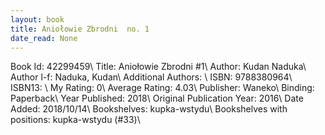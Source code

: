 ```yaml
---
layout: book
title: Aniołowie Zbrodni  no. 1
date_read: None
---
```


Book Id: 42299459\ 
Title: Aniołowie Zbrodni #1\ 
Author: Kudan Naduka\ 
Author l-f: Naduka, Kudan\ 
Additional Authors: \ 
ISBN: 9788380964\ 
ISBN13: \ 
My Rating: 0\ 
Average Rating: 4.03\ 
Publisher: Waneko\ 
Binding: Paperback\ 
Year Published: 2018\ 
Original Publication Year: 2016\ 
Date Added: 2018/10/14\ 
Bookshelves: kupka-wstydu\ 
Bookshelves with positions: kupka-wstydu (#33)\ 

